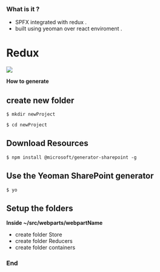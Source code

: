 ### What is it ?

- SPFX integrated with redux .
- built using yeoman over react enviroment .


# Redux

![](https://miro.medium.com/max/875/0*95tBOgxEPQAVq9YO.png)

**How to generate**
## create new folder

`$ mkdir newProject`

`$ cd newProject`

## Download Resources 

`$ npm install @microsoft/generator-sharepoint -g`

## Use the Yeoman SharePoint generator

`$ yo`

## Setup the folders
**Inside ~/src/webparts/webpartName**
* create folder Store
* create folder Reducers
* create folder containers


### End

